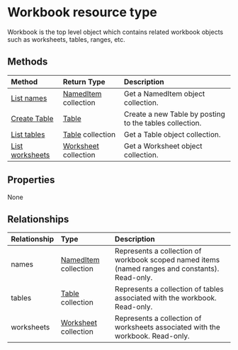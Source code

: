 # Workbook resource type

Workbook is the top level object which contains related workbook objects such as worksheets, tables, ranges, etc.


## Methods

| Method		   | Return Type	|Description|
|:---------------|:--------|:----------|
|[List names](../api/workbook_list_names.md) |[NamedItem](nameditem.md) collection| Get a NamedItem object collection.|
|[Create Table](../api/workbook_post_tables.md) |[Table](table.md)| Create a new Table by posting to the tables collection.|
|[List tables](../api/workbook_list_tables.md) |[Table](table.md) collection| Get a Table object collection.|
|[List worksheets](../api/workbook_list_worksheets.md) |[Worksheet](worksheet.md) collection| Get a Worksheet object collection.|

## Properties
None

## Relationships
| Relationship | Type	|Description|
|:---------------|:--------|:----------|
|names|[NamedItem](nameditem.md) collection|Represents a collection of workbook scoped named items (named ranges and constants). Read-only.|
|tables|[Table](table.md) collection|Represents a collection of tables associated with the workbook. Read-only.|
|worksheets|[Worksheet](worksheet.md) collection|Represents a collection of worksheets associated with the workbook. Read-only.|

<!-- uuid: 8fcb5dbc-d5aa-4681-8e31-b001d5168d79
2015-10-25 14:57:30 UTC -->
<!-- {
  "type": "#page.annotation",
  "description": "Workbook resource",
  "keywords": "",
  "section": "documentation",
  "tocPath": ""
}-->